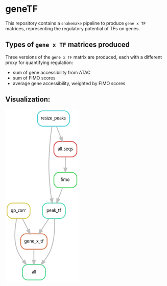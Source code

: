 # geneTF

This repository contains a `snakemake` pipeline to produce `gene x TF` matrices, representing the regulatory potential of TFs on genes.

## Types of `gene x TF` matrices produced

Three versions of the `gene x TF` matrix are produced, each with a different proxy for quantifying regulation:

* sum of gene accessibility from ATAC
* sum of FIMO scores
* average gene accessibility, weighted by FIMO scores

## Visualization:

![DAG of workflow](./dag.png)